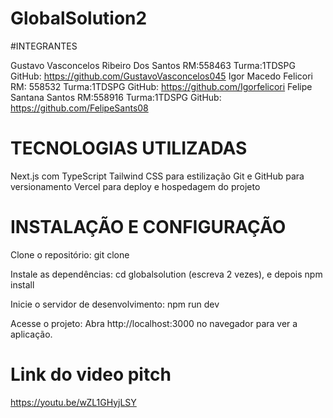 # GlobalSolution2
#INTEGRANTES

Gustavo Vasconcelos Ribeiro Dos Santos RM:558463 Turma:1TDSPG GitHub: https://github.com/GustavoVasconcelos045 
Igor Macedo Felicori RM: 558532 Turma:1TDSPG GitHub: https://github.com/Igorfelicori 
Felipe Santana Santos RM:558916 Turma:1TDSPG GitHub: https://github.com/FelipeSants08


# TECNOLOGIAS UTILIZADAS

Next.js com TypeScript
Tailwind CSS para estilização
Git e GitHub para versionamento
Vercel para deploy e hospedagem do projeto

# INSTALAÇÃO E CONFIGURAÇÃO

Clone o repositório: git clone 

Instale as dependências: cd globalsolution (escreva 2 vezes), e depois npm install

Inicie o servidor de desenvolvimento: npm run dev

Acesse o projeto: Abra http://localhost:3000 no navegador para ver a aplicação.

# Link do video pitch
https://youtu.be/wZL1GHyjLSY

